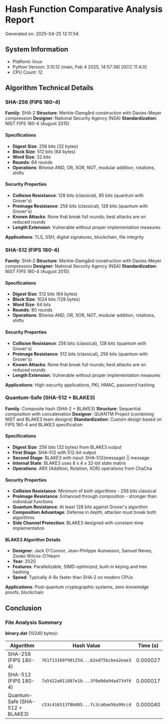 # Hash Function Comparative Analysis Report
Generated on: 2025-04-25 12:11:54

## System Information
- Platform: linux
- Python Version: 3.10.12 (main, Feb  4 2025, 14:57:36) [GCC 11.4.0]
- CPU Count: 12

## Algorithm Technical Details

### SHA-256 (FIPS 180-4)
**Family**: SHA-2
**Structure**: Merkle-Damgård construction with Davies-Meyer compression
**Designer**: National Security Agency (NSA)
**Standardization**: NIST FIPS 180-4 (August 2015)

#### Specifications
- **Digest Size**: 256 bits (32 bytes)
- **Block Size**: 512 bits (64 bytes)
- **Word Size**: 32 bits
- **Rounds**: 64 rounds
- **Operations**: Bitwise AND, OR, XOR, NOT, modular addition, rotations, shifts

#### Security Properties
- **Collision Resistance**: 128 bits (classical), 85 bits (quantum with Grover's)
- **Preimage Resistance**: 256 bits (classical), 128 bits (quantum with Grover's)
- **Known Attacks**: None that break full rounds; best attacks are on reduced rounds
- **Length Extension**: Vulnerable without proper implementation measures

**Applications**: TLS, SSH, digital signatures, blockchain, file integrity

### SHA-512 (FIPS 180-4)
**Family**: SHA-2
**Structure**: Merkle-Damgård construction with Davies-Meyer compression
**Designer**: National Security Agency (NSA)
**Standardization**: NIST FIPS 180-4 (August 2015)

#### Specifications
- **Digest Size**: 512 bits (64 bytes)
- **Block Size**: 1024 bits (128 bytes)
- **Word Size**: 64 bits
- **Rounds**: 80 rounds
- **Operations**: Bitwise AND, OR, XOR, NOT, modular addition, rotations, shifts

#### Security Properties
- **Collision Resistance**: 256 bits (classical), 128 bits (quantum with Grover's)
- **Preimage Resistance**: 512 bits (classical), 256 bits (quantum with Grover's)
- **Known Attacks**: None that break full rounds; best attacks are on reduced rounds
- **Length Extension**: Vulnerable without proper implementation measures

**Applications**: High-security applications, PKI, HMAC, password hashing

### Quantum-Safe (SHA-512 + BLAKE3)
**Family**: Composite hash (SHA-2 + BLAKE3)
**Structure**: Sequential composition with concatenation
**Designer**: QUANTM Project (combining NIST and BLAKE3 team designs)
**Standardization**: Custom design based on FIPS 180-4 and BLAKE3 specification

#### Specifications
- **Digest Size**: 256 bits (32 bytes) from BLAKE3 output
- **First Stage**: SHA-512 with 512-bit output
- **Second Stage**: BLAKE3 with input: SHA-512(message) || message
- **Internal State**: BLAKE3 uses 8 x 4 x 32-bit state matrix
- **Operations**: ARX (Addition, Rotation, XOR) operations from ChaCha

#### Security Properties
- **Collision Resistance**: Minimum of both algorithms - 256 bits classical
- **Preimage Resistance**: Enhanced through composition - stronger than individual functions
- **Quantum Resistance**: At least 128 bits against Grover's algorithm
- **Composition Advantage**: Defense in depth; attacker must break both algorithms
- **Side Channel Protection**: BLAKE3 designed with constant-time implementation

#### BLAKE3 Algorithm Details
- **Designer**: Jack O'Connor, Jean-Philippe Aumasson, Samuel Neves, Zooko Wilcox-O'Hearn
- **Year**: 2020
- **Features**: Parallelizable, SIMD-optimized, built-in keying and tree hashing
- **Speed**: Typically 4-8x faster than SHA-2 on modern CPUs

**Applications**: Post-quantum cryptographic systems, zero-knowledge proofs, blockchain

## Conclusion
### File Analysis Summary

**binary.dat** (10240 bytes):

| Algorithm | Hash Value | Time (s) |
|-----------|-----------|----------|
| SHA-256 (FIPS 180-4) | `761f13169f90125d...b2ed75bcbea2eae3` | 0.000027 |
| SHA-512 (FIPS 180-4) | `7a5422a011887e1b...3f0a9da94ad734f6` | 0.000017 |
| Quantum-Safe (SHA-512 + BLAKE3) | `c53c416513f86d05...fc3ca6ae56a99ccd` | 0.000040 |

